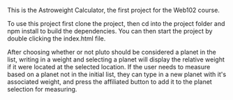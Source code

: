 This is the Astroweight Calculator, the first project for the Web102 course.

To use this project first clone the project, then cd into the project folder and npm install to build the dependencies. You can then start the project by double clicking the index.html file.

After choosing whether or not pluto should be considered a planet in the list, writing in a weight and selecting a planet will display the relative weight if it were located at the selected location. If the user needs to measure based on a planet not in the initial list, they can type in a new planet with it's associated weight, and press the affiliated button to add it to the planet selection for measuring.